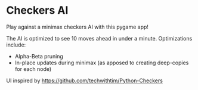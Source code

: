# Checkers AI

Play against a minimax checkers AI with this pygame app!

The AI is optimized to see 10 moves ahead in under a minute. Optimizations include:

- Alpha-Beta pruning
- In-place updates during minimax (as apposed to creating deep-copies for each node)

UI inspired by https://github.com/techwithtim/Python-Checkers
